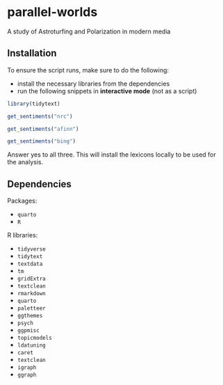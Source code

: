 # parallel-worlds

A study of Astroturfing and Polarization in modern media

## Installation

To ensure the script runs, make sure to do the following:

- install the necessary libraries from the dependencies
- run the following snippets in **interactive mode** (not as a script)

```R
library(tidytext)
```

```R
get_sentiments("nrc")
```

```R
get_sentiments("afinn")
```

```R
get_sentiments("bing")
```

Answer yes to all three. This will install the lexicons locally to be used for
the analysis.

## Dependencies

Packages:

- `quarto`
- `R`

R libraries:

- `tidyverse`
- `tidytext`
- `textdata`
- `tm`
- `gridExtra`
- `textclean`
- `rmarkdown`
- `quarto`
- `paletteer`
- `ggthemes`
- `psych`
- `ggpmisc`
- `topicmodels`
- `ldatuning`
- `caret`
- `textclean`
- `igraph`
- `ggraph`
